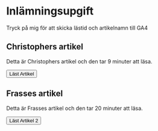 # Inlämningsupgift

Tryck på mig för att skicka lästid och artikelnamn till GA4

## Christophers artikel
Detta är Christophers artikel och den tar 9 minuter att läsa. 

<button id="knapp_1">Läst Artikel</button>

## Frasses artikel
Detta är Frasses artikel och den tar 20 minuter att läsa.

<button id="knapp_2">Läst Artikel 2</button>
